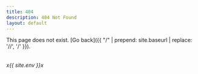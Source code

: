 ```yaml
---
title: 404
description: 404 Not Found
layout: default
---
```


This page does not exist. [Go back]({{ "/" | prepend: site.baseurl | replace: '//', '/' }}).

<h6 id="dateTimeInfo"></h6>
<h6>x{{ site.env }}x</h6>
